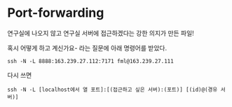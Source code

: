 # Port-forwarding

연구실에 나오지 않고 연구실 서버에 접근하겠다는 강한 의지가 만든 파일! 

혹시 어떻게 하고 계신가요- 라는 질문에 아래 명령어를 받았다.

```
ssh -N -L 8888:163.239.27.112:7171 fml@163.239.27.111
```
다시 쓰면

```
ssh -N -L [localhost에서 열 포트]:[(접근하고 싶은 서버):(포트)] [(id)@(경유 서버)]
```
